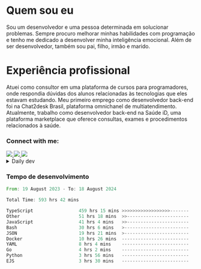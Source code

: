 # Quem sou eu
Sou um desenvolvedor e uma pessoa determinada em solucionar problemas. Sempre procuro melhorar minhas habilidades com programação e tenho me dedicado a desenvolver minha inteligência emocional. Além de ser desenvolvedor, também sou pai, filho, irmão e marido.

# Experiência profissional
Atuei como consultor em uma plataforma de cursos para programadores, onde respondia dúvidas dos alunos relacionadas às tecnologias que eles estavam estudando.
Meu primeiro emprego como desenvolvedor back-end foi na Chat2desk Brasil, plataforma omnichanel de multiatendimento.
Atualmente, trabalho como desenvolvedor back-end na Saúde iD, uma plataforma marketplace que oferece consultas, exames e procedimentos relacionados à saúde.

### Connect with me:
<a href="https://www.linkedin.com/in/theusmoreira" target="_blank" >
<img src="https://img.shields.io/badge/linkedin-%230077B5.svg?&style=for-the-badge&logo=linkedin&logoColor=white ">
</a>
<a href="https://www.instagram.com/matheus.s.moreira/" target="_blank">
<img src="https://img.shields.io/badge/instagram-%23E4405F.svg?&style=for-the-badge&logo=instagram&logoColor=white">
</a>
<a href="mailto:matheussm301@gmail.com"  target="_blank">
<img src="https://img.shields.io/badge/gmail-%23E4405F.svg?&style=for-the-badge&logo=gmail&logoColor=white">
</a>


<details>
  <summary>Daily dev </summary>
<p>
  <a href="https://app.daily.dev/matheussantos"><img src="https://github.com/matheus-santos-moreira/matheus-santos-moreira/blob/master/devcard.svg" width="200" alt="Matheus Santos's Dev Card"/></a>
 </p>
</details>

<h3>Tempo de desenvolvimento</h3>

<!--START_SECTION:waka-->

```rust
From: 19 August 2023 - To: 18 August 2024

Total Time: 593 hrs 42 mins

TypeScript                 459 hrs 15 mins >>>>>>>>>>>>>>>>>>-------   71.20 %
Other                      51 hrs 18 mins  >>-----------------------   07.96 %
JavaScript                 41 hrs 4 mins   >>-----------------------   06.37 %
Bash                       30 hrs 6 mins   >------------------------   04.67 %
JSON                       19 hrs 21 mins  >------------------------   03.00 %
Docker                     10 hrs 26 mins  -------------------------   01.62 %
YAML                       8 hrs 4 mins    -------------------------   01.25 %
Go                         4 hrs 2 mins    -------------------------   00.63 %
Python                     3 hrs 56 mins   -------------------------   00.61 %
EJS                        3 hrs 30 mins   -------------------------   00.54 %
```

<!--END_SECTION:waka-->
